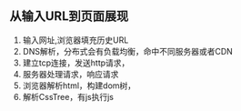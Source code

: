 ## 从输入URL到页面展现

1. 输入网址,浏览器填充历史URL
2. DNS解析，分布式会有负载均衡，命中不同服务器或者CDN
3. 建立tcp连接，发送http请求，
4. 服务器处理请求，响应请求
5. 浏览器解析html，构建dom树，
6. 解析CssTree，有js执行js
